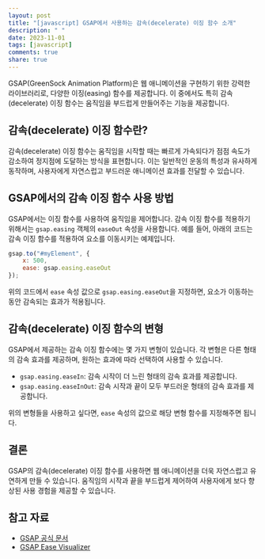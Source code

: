 ```yaml
---
layout: post
title: "[javascript] GSAP에서 사용하는 감속(decelerate) 이징 함수 소개"
description: " "
date: 2023-11-01
tags: [javascript]
comments: true
share: true
---
```


GSAP(GreenSock Animation Platform)은 웹 애니메이션을 구현하기 위한 강력한 라이브러리로, 다양한 이징(easing) 함수를 제공합니다. 이 중에서도 특히 감속(decelerate) 이징 함수는 움직임을 부드럽게 만들어주는 기능을 제공합니다.

## 감속(decelerate) 이징 함수란?

감속(decelerate) 이징 함수는 움직임을 시작할 때는 빠르게 가속되다가 점점 속도가 감소하여 정지점에 도달하는 방식을 표현합니다. 이는 일반적인 운동의 특성과 유사하게 동작하며, 사용자에게 자연스럽고 부드러운 애니메이션 효과를 전달할 수 있습니다.

## GSAP에서의 감속 이징 함수 사용 방법

GSAP에서는 이징 함수를 사용하여 움직임을 제어합니다. 감속 이징 함수를 적용하기 위해서는 `gsap.easing` 객체의 `easeOut` 속성을 사용합니다. 예를 들어, 아래의 코드는 감속 이징 함수를 적용하여 요소를 이동시키는 예제입니다.

```javascript
gsap.to("#myElement", { 
    x: 500, 
    ease: gsap.easing.easeOut 
});
```

위의 코드에서 `ease` 속성 값으로 `gsap.easing.easeOut`을 지정하면, 요소가 이동하는 동안 감속되는 효과가 적용됩니다.

## 감속(decelerate) 이징 함수의 변형

GSAP에서 제공하는 감속 이징 함수에는 몇 가지 변형이 있습니다. 각 변형은 다른 형태의 감속 효과를 제공하며, 원하는 효과에 따라 선택하여 사용할 수 있습니다.

- `gsap.easing.easeIn`: 감속 시작이 더 느린 형태의 감속 효과를 제공합니다.
- `gsap.easing.easeInOut`: 감속 시작과 끝이 모두 부드러운 형태의 감속 효과를 제공합니다.

위의 변형들을 사용하고 싶다면, `ease` 속성의 값으로 해당 변형 함수를 지정해주면 됩니다.

## 결론

GSAP의 감속(decelerate) 이징 함수를 사용하면 웹 애니메이션을 더욱 자연스럽고 유연하게 만들 수 있습니다. 움직임의 시작과 끝을 부드럽게 제어하여 사용자에게 보다 향상된 사용 경험을 제공할 수 있습니다.

## 참고 자료
- [GSAP 공식 문서](https://greensock.com/docs)
- [GSAP Ease Visualizer](https://greensock.com/ease-visualizer)